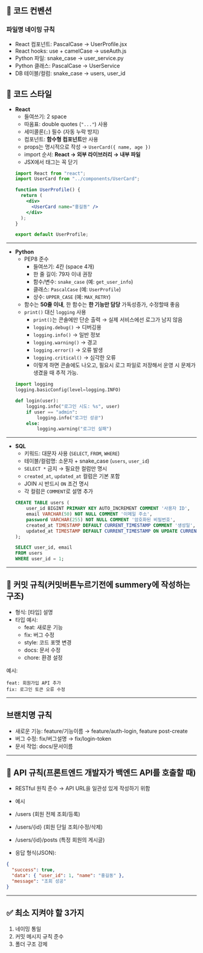 ## 🎨 코드 컨벤션
### 파일명 네이밍 규칙
- React 컴포넌트: PascalCase → UserProfile.jsx
- React hooks: use + camelCase → useAuth.js
- Python 파일: snake_case → user_service.py
- Python 클래스: PascalCase → UserService
- DB 테이블/컬럼: snake_case → users, user_id

## 🎨 코드 스타일

- **React**
  - 들여쓰기: 2 space  
  - 따옴표: double quotes (`"..."`) 사용  
  - 세미콜론(`;`) 필수 (자동 누락 방지)  
  - 컴포넌트: **함수형 컴포넌트**만 사용  
  - props는 명시적으로 작성 → `UserCard({ name, age })`  
  - import 순서: **React → 외부 라이브러리 → 내부 파일**  
  - JSX에서 태그는 꼭 닫기  
  ```jsx 예시
  import React from "react";
  import UserCard from "../components/UserCard";

  function UserProfile() {
    return (
      <div>
        <UserCard name="홍길동" />
      </div>
    );
  }

  export default UserProfile;
  ```

---

- **Python**
  - PEP8 준수  
    - 들여쓰기: 4칸 (space 4개)  
    - 한 줄 길이: 79자 이내 권장  
    - 함수/변수: `snake_case` (예: `get_user_info`)  
    - 클래스: `PascalCase` (예: `UserProfile`)  
    - 상수: `UPPER_CASE` (예: `MAX_RETRY`)  
  - 함수는 **50줄 이내**, 한 함수는 **한 기능만 담당**  가독성증가, 수정할때 좋음
  - `print()` 대신 `logging` 사용  
    - `print()`는 콘솔에만 단순 출력 → 실제 서비스에선 로그가 남지 않음
    - `logging.debug()` → 디버깅용  
    - `logging.info()` → 일반 정보  
    - `logging.warning()` → 경고  
    - `logging.error()` → 오류 발생  
    - `logging.critical()` → 심각한 오류 
    - 이렇게 하면 콘솔에도 나오고, 필요시 로그 파일로 저장해서 운영 시 문제가 생겼을 때 추적 가능. 
  ```python 예시
  import logging
  logging.basicConfig(level=logging.INFO)

  def login(user):
      logging.info("로그인 시도: %s", user)
      if user == "admin":
          logging.info("로그인 성공")
      else:
          logging.warning("로그인 실패")
  ```

---

- **SQL**
  - 키워드: 대문자 사용 (`SELECT`, `FROM`, `WHERE`)  
  - 테이블/컬럼명: 소문자 + snake_case (`users`, `user_id`)  
  - `SELECT *` 금지 → 필요한 컬럼만 명시  
  - `created_at`, `updated_at` 컬럼은 기본 포함  
  - JOIN 시 반드시 `ON` 조건 명시  
  - 각 컬럼은 `COMMENT`로 설명 추가  
  ```sql 예시
  CREATE TABLE users (
      user_id BIGINT PRIMARY KEY AUTO_INCREMENT COMMENT '사용자 ID',
      email VARCHAR(50) NOT NULL COMMENT '이메일 주소',
      password VARCHAR(255) NOT NULL COMMENT '암호화된 비밀번호',
      created_at TIMESTAMP DEFAULT CURRENT_TIMESTAMP COMMENT '생성일',
      updated_at TIMESTAMP DEFAULT CURRENT_TIMESTAMP ON UPDATE CURRENT_TIMESTAMP COMMENT '수정일'
  );

  SELECT user_id, email
  FROM users
  WHERE user_id = 1;
  ```

---

## 💬 커밋 규칙(커밋버튼누르기전에 summery에 작성하는구조)
- 형식: [타입] 설명
- 타입 예시:
  - feat: 새로운 기능
  - fix: 버그 수정
  - style: 코드 포맷 변경
  - docs: 문서 수정
  - chore: 환경 설정

예시:
```
feat: 회원가입 API 추가
fix: 로그인 토큰 오류 수정
```

---

## 브랜치명 규칙
- 새로운 기능: feature/기능이름 → feature/auth-login, feature post-create
- 버그 수정: fix/버그설명 → fix/login-token
- 문서 작업: docs/문서이름

---

## 📡 API 규칙(프론트엔드 개발자가 백엔드 API를 호출할 때)
- RESTful 원칙 준수 → API URL을 일관성 있게 작성하기 위함
- 예시
- /users (회원 전체 조회/등록)
- /users/{id} (회원 단일 조회/수정/삭제)
- /users/{id}/posts (특정 회원의 게시글)

- 응답 형식(JSON):
```json
{
  "success": true,
  "data": { "user_id": 1, "name": "홍길동" },
  "message": "조회 성공"
}
```

---

## ✅ 최소 지켜야 할 3가지
1. 네이밍 통일  
2. 커밋 메시지 규칙 준수  
3. 폴더 구조 강제
